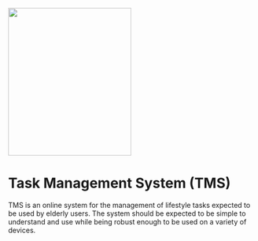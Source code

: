 <img src="https://cdn.rawgit.com/davidschaeffer2/tms/master/static/img/TMS_Logo.svg" 
    width="250" height="300" viewBox="250 250 125 150"/>

# Task Management System (TMS)

TMS is an online system for the management of lifestyle tasks expected to be
used by elderly users. The system should be expected to be simple to understand
and use while being robust enough to be used on a variety of devices.